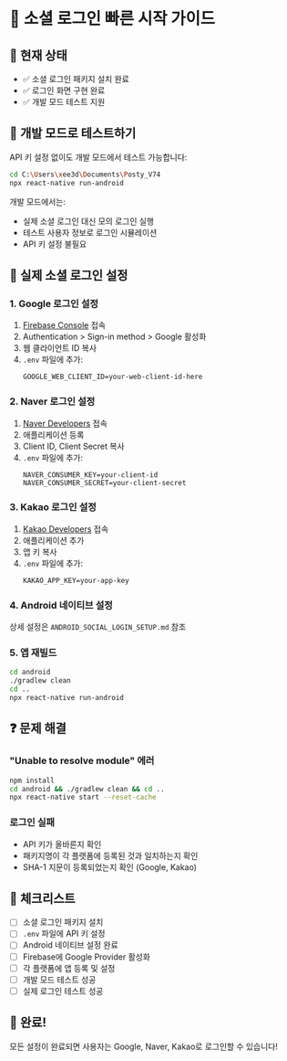 # 🚀 소셜 로그인 빠른 시작 가이드

## 📱 현재 상태

- ✅ 소셜 로그인 패키지 설치 완료
- ✅ 로그인 화면 구현 완료
- ✅ 개발 모드 테스트 지원

## 🧪 개발 모드로 테스트하기

API 키 설정 없이도 개발 모드에서 테스트 가능합니다:

```bash
cd C:\Users\xee3d\Documents\Posty_V74
npx react-native run-android
```

개발 모드에서는:

- 실제 소셜 로그인 대신 모의 로그인 실행
- 테스트 사용자 정보로 로그인 시뮬레이션
- API 키 설정 불필요

## 🔧 실제 소셜 로그인 설정

### 1. Google 로그인 설정

1. [Firebase Console](https://console.firebase.google.com) 접속
2. Authentication > Sign-in method > Google 활성화
3. 웹 클라이언트 ID 복사
4. `.env` 파일에 추가:
   ```
   GOOGLE_WEB_CLIENT_ID=your-web-client-id-here
   ```

### 2. Naver 로그인 설정

1. [Naver Developers](https://developers.naver.com) 접속
2. 애플리케이션 등록
3. Client ID, Client Secret 복사
4. `.env` 파일에 추가:
   ```
   NAVER_CONSUMER_KEY=your-client-id
   NAVER_CONSUMER_SECRET=your-client-secret
   ```

### 3. Kakao 로그인 설정

1. [Kakao Developers](https://developers.kakao.com) 접속
2. 애플리케이션 추가
3. 앱 키 복사
4. `.env` 파일에 추가:
   ```
   KAKAO_APP_KEY=your-app-key
   ```

### 4. Android 네이티브 설정

상세 설정은 `ANDROID_SOCIAL_LOGIN_SETUP.md` 참조

### 5. 앱 재빌드

```bash
cd android
./gradlew clean
cd ..
npx react-native run-android
```

## ❓ 문제 해결

### "Unable to resolve module" 에러

```bash
npm install
cd android && ./gradlew clean && cd ..
npx react-native start --reset-cache
```

### 로그인 실패

- API 키가 올바른지 확인
- 패키지명이 각 플랫폼에 등록된 것과 일치하는지 확인
- SHA-1 지문이 등록되었는지 확인 (Google, Kakao)

## 📝 체크리스트

- [ ] 소셜 로그인 패키지 설치
- [ ] `.env` 파일에 API 키 설정
- [ ] Android 네이티브 설정 완료
- [ ] Firebase에 Google Provider 활성화
- [ ] 각 플랫폼에 앱 등록 및 설정
- [ ] 개발 모드 테스트 성공
- [ ] 실제 로그인 테스트 성공

## 🎉 완료!

모든 설정이 완료되면 사용자는 Google, Naver, Kakao로 로그인할 수 있습니다!
